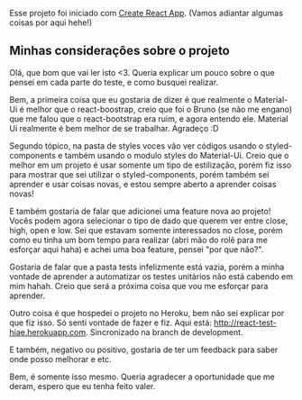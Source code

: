 Esse projeto foi iniciado com [Create React App](https://github.com/facebook/create-react-app). (Vamos adiantar algumas coisas por aqui hehe!)

## Minhas consideraçôes sobre o projeto

Olá, que bom que vai ler isto <3.
Queria explicar um pouco sobre o que pensei em cada parte do teste, e como busquei realizar. 

Bem, a primeira coisa que eu gostaria de dizer é que realmente o Material-Ui é melhor que o react-boostrap, creio que foi o Bruno (se não me engano) que me falou que o react-bootstrap era ruim, e agora entendo ele. Material Ui realmente é bem melhor de se trabalhar. Agradeço :D

Segundo tópico, na pasta de styles voces vão ver códigos usando o styled-components e também usando o modulo styles do Material-Ui. Creio que o melhor em um projeto é usar somente um tipo de estilização, porém fiz isso para mostrar que sei utilizar o styled-components, porém também sei aprender e usar coisas novas, e estou sempre aberto a aprender coisas novas!

E também gostaria de falar que adicionei uma feature nova ao projeto! Vocês podem agora selecionar o tipo de dado que querem ver entre close, high, open e low. Sei que estavam somente interessados no close, porém como eu tinha um bom tempo para realizar (abri mão do rolê para me esforçar aqui haha) e achei uma boa feature, pensei "por que não?".

Gostaria de falar que a pasta tests infelizmente está vazia, porém a minha vontade de aprender a automatizar os testes unitários não está cabendo em mim hahah. Creio que será a próxima coisa que vou me esforçar para aprender.

Outro coisa é que hospedei o projeto no Heroku, bem não sei explicar por que fiz isso. Só senti vontade de fazer e fiz. Aqui está: http://react-test-hiae.herokuapp.com. Sincronizado na branch de development.

E também, negativo ou positivo, gostaria de ter um feedback para saber onde posso melhorar e etc.

Bem, é somente isso mesmo. Queria agradecer a oportunidade que me deram, espero que eu tenha feito valer.
